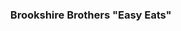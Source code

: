 ---
class: "col-sm-6 col-md-4 grid-item indesign"
image: assets/images/portfolio/indesign/001sm.jpg
link: "discipline/indesign_projects.html#easy_eats"
focus: Branding
name: Brookshire Brothers "Easy Eats"
description: An exercise in producing brand collateral.

id: "easy_eats"
title: <h3>Brookshire Brothers "Easy Eats"</h3>
description_long: <p>These items were produced for a Design Communications II course in Fall 2021. The premise is to advertise Brookshire Brothers' new "Easy Eats" foodservice-at-retail offering through an annual report cover, point-of-purchase signage, and a magazine ad.</p>
imagelinks: 
    /assets/images/portfolio/indesign/001.jpg
    /assets/images/portfolio/indesign/002.jpg
    /assets/images/portfolio/indesign/003.jpg
images: 
    /assets/images/portfolio/indesign/001sm.jpg
    /assets/images/portfolio/indesign/002sm.jpg
    /assets/images/portfolio/indesign/003sm.jpg
foci: 
    Branding
    Advertisement
---